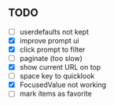 ## TODO

- [ ] userdefaults not kept
- [x] improve prompt ui
- [x] click prompt to filter
- [ ] paginate (too slow)
- [x] show current URL on top
- [ ] space key to quicklook
- [x] FocusedValue not working
- [ ] mark items as favorite
